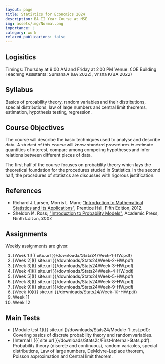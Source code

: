 ```yaml
---
layout: page
title: Statistics for Economics 2024
description: BA II Year Course at MSE
img: assets/img/Normal.png
importance: 1
category: work
related_publications: false
---
```


## Logisitics 
Timings: Thursday at 9:00 AM and Friday at 2:00 PM
Venue: COE Building
Teaching Assistants: Sumana A (BA 2022), Vrisha K(BA 2022)
## Syllabus
Basics of probability theory, random variables and their distributions, special distributions, law of large numbers and central limit theorems, estimation, hypothesis testing, regression.

## Course Objectives
The course will describe the basic techniques used to analyse and describe data. A student of this course will know standard procedures to estimate quantities of interest, compare among competing hypotheses and infer relations between different pieces of data. 

The first half of the course focuses on probability theory which lays the theoretical foundation for the procedures studied in Statistics. In the second half, the procedures of statistics are discussed with rigorous justification.  
## References


- Richard J. Larsen, Morris L. Marx; ["Introduction to Mathematical Statistics and Its Applications"](https://www.google.co.in/books/edition/An_Introduction_to_Mathematical_Statisti/tZdbRAAACAAJ?hl=en), Prentice Hall, Fifth Edition, 2012.
- Sheldon M. Ross; ["Introduction to Probability Models"](https://www.google.co.in/books/edition/Introduction_to_Probability_Models/1uxBwhAb_zYC?hl=en&gbpv=0), Academic Press, Ninth Edition, 2007.

## Assignments


Weekly assignments are given:
1) [Week 1]({{ site.url }}/downloads/Stats24/Week-1-HW.pdf)
2) [Week 2]({{ site.url }}/downloads/Stats24/Week-2-HW.pdf)
3) [Week 3]({{ site.url }}/downloads/Stats24/Week-3-HW.pdf)
4) [Week 4]({{ site.url }}/downloads/Stats24/Week-4-HW.pdf)
5) [Week 5]({{ site.url }}/downloads/Stats24/Week-5-HW.pdf)
6) [Week 8]({{ site.url }}/downloads/Stats24/Week-8-HW.pdf)
7) [Week 9]({{ site.url }}/downloads/Stats24/Week-9-HW.pdf)
8) [Week 10]({{ site.url }}/downloads/Stats24/Week-10-HW.pdf)
9) Week 11
10) Week 12

## Main Tests


- [Module test 1]({{ site.url }}/downloads/Stats24/Module-1-test.pdf): Covering basics of discrete probability theory and random variables.
- [Internal I]({{ site.url }}/downloads/Stats24/First-Internal-Stats.pdf): Probability theory (discrete and continuous), random variables, special distributions, Law of large numbers, DeMoivre-Laplace theorem, Poisson approximation and Central limit theorem.